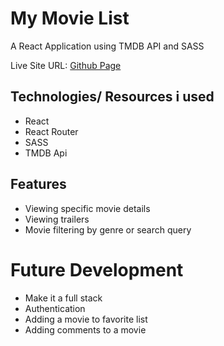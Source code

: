 # My Movie List

A React Application using TMDB API and SASS

Live Site URL: [Github Page](https://khaizter.github.io/my-movie-list/)

## Technologies/ Resources i used

- React
- React Router
- SASS
- TMDB Api

## Features

- Viewing specific movie details
- Viewing trailers
- Movie filtering by genre or search query

# Future Development

- Make it a full stack
- Authentication
- Adding a movie to favorite list
- Adding comments to a movie
